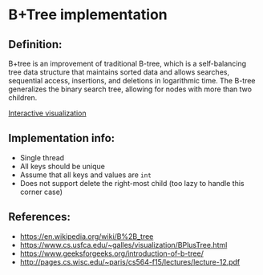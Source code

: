 # B+Tree implementation

## Definition:

B+tree is an improvement of traditional B-tree, which is a self-balancing tree data structure that maintains sorted data and allows searches, sequential access, insertions, and deletions in logarithmic time. The B-tree generalizes the binary search tree, allowing for nodes with more than two children.

[Interactive visualization](https://www.cs.usfca.edu/~galles/visualization/BPlusTree.html)

## Implementation info:
- Single thread
- All keys should be unique
- Assume that all keys and values are `int`
- Does not support delete the right-most child (too lazy to handle this corner case)

## References:
- https://en.wikipedia.org/wiki/B%2B_tree
- https://www.cs.usfca.edu/~galles/visualization/BPlusTree.html
- https://www.geeksforgeeks.org/introduction-of-b-tree/
- http://pages.cs.wisc.edu/~paris/cs564-f15/lectures/lecture-12.pdf